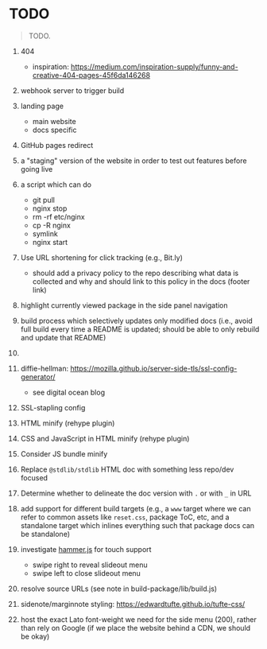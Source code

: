 # TODO

> TODO.

1. 404

   - inspiration: https://medium.com/inspiration-supply/funny-and-creative-404-pages-45f6da146268

2. webhook server to trigger build
3. landing page

   - main website
   - docs specific

4. GitHub pages redirect
5. a "staging" version of the website in order to test out features before going live
6. a script which can do

   - git pull
   - nginx stop
   - rm -rf etc/nginx
   - cp -R nginx
   - symlink
   - nginx start

7. Use URL shortening for click tracking (e.g., Bit.ly)

   - should add a privacy policy to the repo describing what data is collected and why and should link to this policy in the docs (footer link)

8. highlight currently viewed package in the side panel navigation
9. build process which selectively updates only modified docs (i.e., avoid full build every time a README is updated; should be able to only rebuild and update that README)
10. 
11. diffie-hellman: https://mozilla.github.io/server-side-tls/ssl-config-generator/

    - see digital ocean blog

12. SSL-stapling config
13. HTML minify (rehype plugin)
14. CSS and JavaScript in HTML minify (rehype plugin)
15. Consider JS bundle minify
16. Replace `@stdlib/stdlib` HTML doc with something less repo/dev focused
17. Determine whether to delineate the doc version with `.` or with `_` in URL
18. add support for different build targets (e.g., a `www` target where we can refer to common assets like `reset.css`, package ToC, etc, and a standalone target which inlines everything such that package docs can be standalone)
19. investigate [hammer.js](https://github.com/hammerjs/hammer.js) for touch support

    - swipe right to reveal slideout menu
    - swipe left to close slideout menu
    
20. resolve source URLs (see note in build-package/lib/build.js)
21. sidenote/marginnote styling: https://edwardtufte.github.io/tufte-css/
22. host the exact Lato font-weight we need for the side menu (200), rather than rely on Google (if we place the website behind a CDN, we should be okay)
